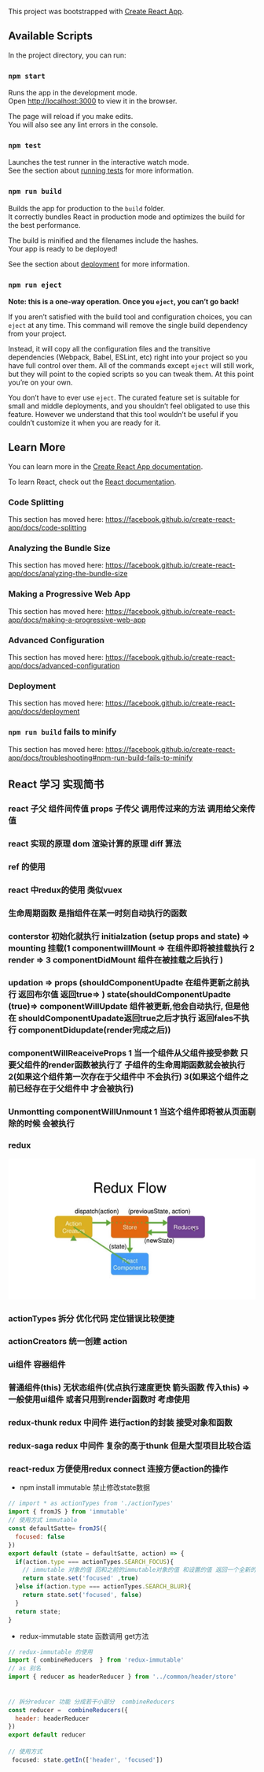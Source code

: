 This project was bootstrapped with [Create React App](https://github.com/facebook/create-react-app).

## Available Scripts

In the project directory, you can run:

### `npm start`

Runs the app in the development mode.<br>
Open [http://localhost:3000](http://localhost:3000) to view it in the browser.

The page will reload if you make edits.<br>
You will also see any lint errors in the console.

### `npm test`

Launches the test runner in the interactive watch mode.<br>
See the section about [running tests](https://facebook.github.io/create-react-app/docs/running-tests) for more information.

### `npm run build`

Builds the app for production to the `build` folder.<br>
It correctly bundles React in production mode and optimizes the build for the best performance.

The build is minified and the filenames include the hashes.<br>
Your app is ready to be deployed!

See the section about [deployment](https://facebook.github.io/create-react-app/docs/deployment) for more information.

### `npm run eject`

**Note: this is a one-way operation. Once you `eject`, you can’t go back!**

If you aren’t satisfied with the build tool and configuration choices, you can `eject` at any time. This command will remove the single build dependency from your project.

Instead, it will copy all the configuration files and the transitive dependencies (Webpack, Babel, ESLint, etc) right into your project so you have full control over them. All of the commands except `eject` will still work, but they will point to the copied scripts so you can tweak them. At this point you’re on your own.

You don’t have to ever use `eject`. The curated feature set is suitable for small and middle deployments, and you shouldn’t feel obligated to use this feature. However we understand that this tool wouldn’t be useful if you couldn’t customize it when you are ready for it.

## Learn More

You can learn more in the [Create React App documentation](https://facebook.github.io/create-react-app/docs/getting-started).

To learn React, check out the [React documentation](https://reactjs.org/).

### Code Splitting

This section has moved here: https://facebook.github.io/create-react-app/docs/code-splitting

### Analyzing the Bundle Size

This section has moved here: https://facebook.github.io/create-react-app/docs/analyzing-the-bundle-size

### Making a Progressive Web App

This section has moved here: https://facebook.github.io/create-react-app/docs/making-a-progressive-web-app

### Advanced Configuration

This section has moved here: https://facebook.github.io/create-react-app/docs/advanced-configuration

### Deployment

This section has moved here: https://facebook.github.io/create-react-app/docs/deployment

### `npm run build` fails to minify

This section has moved here: https://facebook.github.io/create-react-app/docs/troubleshooting#npm-run-build-fails-to-minify
## React 学习  实现简书  
### react 子父 组件间传值 props   子传父 调用传过来的方法 调用给父亲传值

### react 实现的原理  dom 渲染计算的原理   diff  算法

### ref 的使用

### react 中redux的使用  类似vuex   

### 生命周期函数 是指组件在某一时刻自动执行的函数

### conterstor 初始化就执行  initialzation (setup props and state) =>  mounting 挂载(1 componentwillMount => 在组件即将被挂载执行 2 render => 3 componentDidMount 组件在被挂载之后执行 )

### updation  => props (shouldComponentUpadte 在组件更新之前执行 返回布尔值 返回true=> )   state(shouldComponentUpadte (true)=>  componentWillUpdate 组件被更新,他会自动执行, 但是他在 shouldComponentUpadate返回true之后才执行 返回fales不执行   componentDidupdate(render完成之后)) 

### componentWillReaceiveProps 1 当一个组件从父组件接受参数  只要父组件的render函数被执行了 子组件的生命周期函数就会被执行 2(如果这个组件第一次存在于父组件中 不会执行) 3(如果这个组件之前已经存在于父组件中 才会被执行)

### Unmontting   componentWillUnmount 1 当这个组件即将被从页面剔除的时候 会被执行

### redux
![redux](./history/redux.png 'react redux')

### actionTypes 拆分  优化代码  定位错误比较便捷
### actionCreators 统一创建 action

### ui组件 容器组件

### 普通组件(this)   无状态组件(优点执行速度更快 箭头函数  传入this) => 一般使用ui组件  或者只用到render函数时  考虑使用

### redux-thunk   redux 中间件 进行action的封装  接受对象和函数

### redux-saga  redux 中间件 复杂的高于thunk  但是大型项目比较合适

### react-redux 方便使用redux  connect 连接方便action的操作

- npm install immutable  禁止修改state数据

```javascript
// import * as actionTypes from './actionTypes'
import { fromJS } from 'immutable'
// 使用方式 immutable
const defaultSatte= fromJS({
  focused: false
})
export default (state = defaultSatte, action) => {
  if(action.type === actionTypes.SEARCH_FOCUS){
    // immutable 对象的值 回和之前的immutable对象的值 和设置的值 返回一个全新的对象
    return state.set('focused' ,true)
  }else if(action.type === actionTypes.SEARCH_BLUR){
    return state.set('focused', false)
  }
  return state;
}

```
- redux-immutable   state  函数调用 get方法
```javascript
// redux-immutable 的使用
import { combineReducers  } from 'redux-immutable'
// as 别名
import { reducer as headerReducer } from '../common/header/store'


// 拆分reducer 功能 分成若干小部分  combineReducers
const reducer =  combineReducers({
  header: headerReducer
})
export default reducer

// 使用方式
 focused: state.getIn(['header', 'focused'])
```
